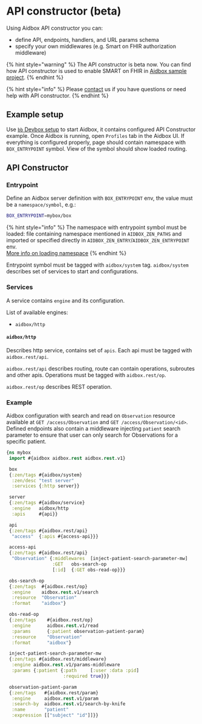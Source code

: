 # API constructor (beta)

Using Aidbox API constructor you can:

* define API, endpoints, handlers, and URL params schema&#x20;
* specify your own middlewares (e.g. Smart on FHIR authorization middleware)

{% hint style="warning" %}
The API constructor is beta now. You can find how API constructor is used to enable SMART on FHIR in [Aidbox sample project](https://github.com/Aidbox/aidbox-project-samples#smart-on-fhir-aidbox-installation).
{% endhint %}

{% hint style="info" %}
Please [contact](../contact-us.md) us if you have questions or need help with API constructor.
{% endhint %}

## Example setup

Use [`bb` Devbox setup](../getting-started/installation/devbox-with-bb.md) to start Aidbox, it contains configured API Constructor example. Once Aidbox is running, open `Profiles` tab in the Aidbox UI. If everything is configured properly, page should contain namespace with `BOX_ENTRYPOINT` symbol. View of the symbol should show loaded routing.

## API Constructor

### Entrypoint

Define an Aidbox server definition with `BOX_ENTRYPOINT` env, the value must be a `namespace/symbol`, e.g.:

```bash
BOX_ENTRYPOINT=mybox/box
```

{% hint style="info" %}
The namespace with entrypoint symbol must be loaded: file containing namespace mentioned in `AIDBOX_ZEN_PATHS` and imported or specified directly in `AIDBOX_ZEN_ENTRY`/`AIDBOX_ZEN_ENTRYPOINT` env.\
[More info on loading namespace](aidbox-zen-lang-project.md)
{% endhint %}

Entrypoint symbol must be tagged with `aidbox/system` tag. `aidbox/system` describes set of services to start and configurations.

### Services

A service contains `engine` and its configuration.

List of available engines:

* `aidbox/http`

#### `aidbox/http`

Describes http service, contains set of `apis`. Each api must be tagged with `aidbox.rest/api`.

`aidbox.rest/api` describes routing, route can contain operations, subroutes and other apis. Operations must be tagged with `aidbox.rest/op`.

`aidbox.rest/op` describes REST operation.

### Example

Aidbox configuration with search and read on `Observation` resource available at `GET /access/Observation` and `GET /access/Observation/<id>`. Defined endpoints also contain a middleware injecting `patient` search parameter to ensure that user can only search for Observations for a specific patient.

```clojure
{ns mybox
 import #{aidbox aidbox.rest aidbox.rest.v1}

 box
 {:zen/tags #{aidbox/system}
  :zen/desc "test server"
  :services {:http server}}

 server
 {:zen/tags #{aidbox/service}
  :engine   aidbox/http
  :apis     #{api}}

 api
 {:zen/tags #{aidbox.rest/api}
  "access"  {:apis #{access-api}}}

 access-api
 {:zen/tags #{aidbox.rest/api}
  "Observation" {:middlewares  [inject-patient-search-parameter-mw]
                 :GET   obs-search-op
                 [:id]  {:GET obs-read-op}}}

 obs-search-op
 {:zen/tags  #{aidbox.rest/op}
  :engine    aidbox.rest.v1/search
  :resource  "Observation"
  :format    "aidbox"}

 obs-read-op
 {:zen/tags    #{aidbox.rest/op}
  :engine      aidbox.rest.v1/read
  :params      {:patient observation-patient-param}
  :resource    "Observation"
  :format      "aidbox"}

 inject-patient-search-parameter-mw
 {:zen/tags #{aidbox.rest/middleware}
  :engine aidbox.rest.v1/params-middleware
  :params {:patient {:path     [:user :data :pid]
                     :required true}}}

 observation-patient-param
 {:zen/tags   #{aidbox.rest/param}
  :engine     aidbox.rest.v1/param
  :search-by  aidbox.rest.v1/search-by-knife
  :name       "patient"
  :expression [["subject" "id"]]}}
```

